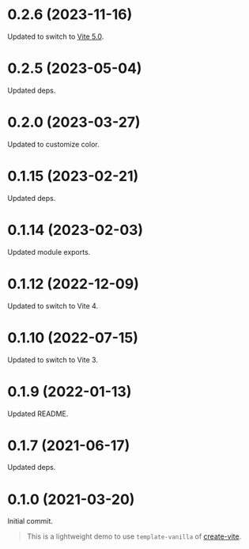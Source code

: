 # 0.2.6 (2023-11-16)

Updated to switch to [Vite 5.0](https://vitejs.dev/blog/announcing-vite5).

# 0.2.5 (2023-05-04)

Updated deps.

# 0.2.0 (2023-03-27)

Updated to customize color.

# 0.1.15 (2023-02-21)

Updated deps.

# 0.1.14 (2023-02-03)

Updated module exports.

# 0.1.12 (2022-12-09)

Updated to switch to Vite 4.

# 0.1.10 (2022-07-15)

Updated to switch to Vite 3.

# 0.1.9 (2022-01-13)

Updated README.

# 0.1.7 (2021-06-17)

Updated deps.

# 0.1.0 (2021-03-20)

Initial commit.

> This is a lightweight demo to use `template-vanilla` of [create-vite](https://github.com/vitejs/vite/tree/main/packages/create-vite).
